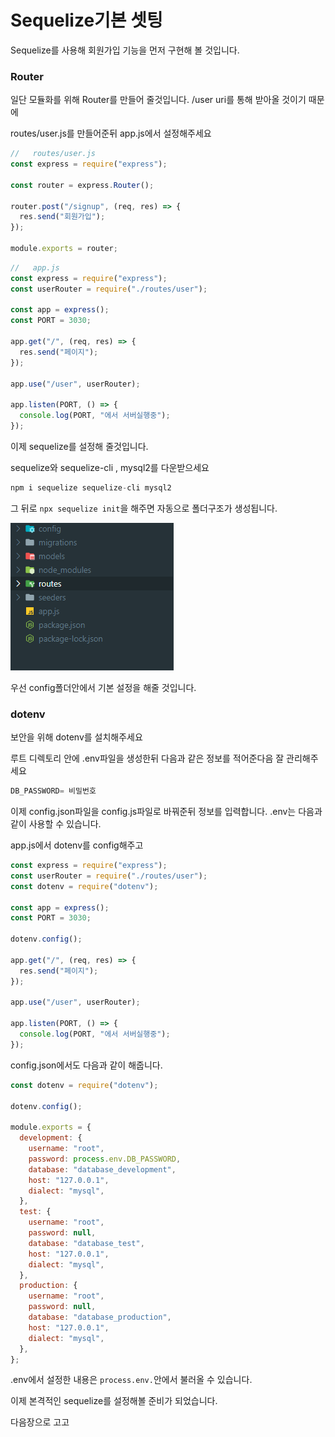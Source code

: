 # Sequelize기본 셋팅

Sequelize를 사용해 회원가입 기능을 먼저 구현해 볼 것입니다. 

### Router

일단 모듈화를 위해 Router를 만들어 줄것입니다. /user uri를 통해 받아올 것이기 때문에 

routes/user.js를 만들어준뒤 app.js에서 설정해주세요

```javascript
//   routes/user.js
const express = require("express");

const router = express.Router();

router.post("/signup", (req, res) => {
  res.send("회원가입");
});

module.exports = router;
```

```javascript
//   app.js
const express = require("express");
const userRouter = require("./routes/user");

const app = express();
const PORT = 3030;

app.get("/", (req, res) => {
  res.send("페이지");
});

app.use("/user", userRouter);

app.listen(PORT, () => {
  console.log(PORT, "에서 서버실행중");
});
```

이제 sequelize를 설정해 줄것입니다. 

sequelize와 sequelize-cli , mysql2를 다운받으세요

```javascript
npm i sequelize sequelize-cli mysql2
```

그 뒤로 `npx sequelize init`을 해주면 자동으로 폴더구조가 생성됩니다. 

![](.gitbook/assets/image.png)

우선 config폴더안에서 기본 설정을 해줄 것입니다. 

### dotenv

보안을 위해 dotenv를 설치해주세요 

루트 디렉토리 안에 .env파일을 생성한뒤 다음과 같은 정보를 적어준다음 잘 관리해주세요

```javascript
DB_PASSWORD= 비밀번호
```

이제 config.json파일을 config.js파일로 바꿔준뒤 정보를 입력합니다. .env는 다음과 같이 사용할 수 있습니다.   

app.js에서 dotenv를 config해주고

```javascript
const express = require("express");
const userRouter = require("./routes/user");
const dotenv = require("dotenv");

const app = express();
const PORT = 3030;

dotenv.config();

app.get("/", (req, res) => {
  res.send("페이지");
});

app.use("/user", userRouter);

app.listen(PORT, () => {
  console.log(PORT, "에서 서버실행중");
});
```

config.json에서도 다음과 같이 해줍니다.

```javascript
const dotenv = require("dotenv");

dotenv.config();

module.exports = {
  development: {
    username: "root",
    password: process.env.DB_PASSWORD,
    database: "database_development",
    host: "127.0.0.1",
    dialect: "mysql",
  },
  test: {
    username: "root",
    password: null,
    database: "database_test",
    host: "127.0.0.1",
    dialect: "mysql",
  },
  production: {
    username: "root",
    password: null,
    database: "database_production",
    host: "127.0.0.1",
    dialect: "mysql",
  },
};
```

.env에서 설정한 내용은 `process.env.`안에서 불러올 수 있습니다. 

이제 본격적인 sequelize를 설정해볼 준비가 되었습니다. 

다음장으로 고고

